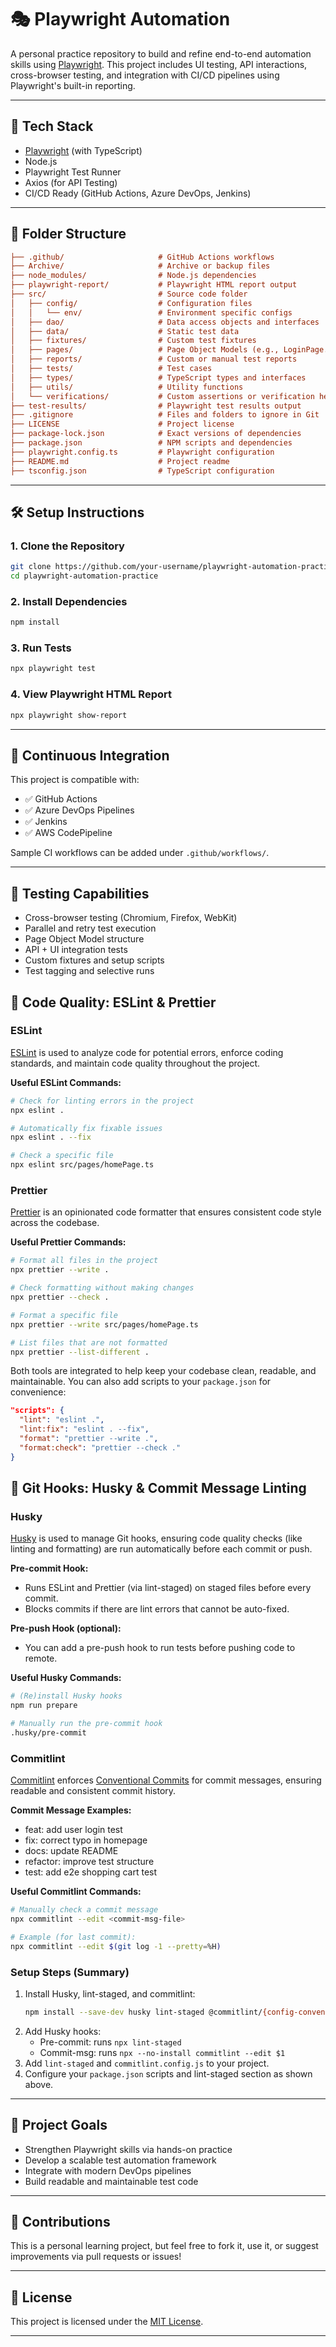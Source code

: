 # 🎭 Playwright Automation

A personal practice repository to build and refine end-to-end automation skills using [Playwright](https://playwright.dev/). This project includes UI testing, API interactions, cross-browser testing, and integration with CI/CD pipelines using Playwright's built-in reporting.

---

## 🚀 Tech Stack

- [Playwright](https://playwright.dev/) (with TypeScript)
- Node.js
- Playwright Test Runner
- Axios (for API Testing)
- CI/CD Ready (GitHub Actions, Azure DevOps, Jenkins)

---

## 📁 Folder Structure

```ini
├── .github/                     # GitHub Actions workflows
├── Archive/                     # Archive or backup files
├── node_modules/                # Node.js dependencies
├── playwright-report/           # Playwright HTML report output
├── src/                         # Source code folder
│   ├── config/                  # Configuration files
│   │   └── env/                 # Environment specific configs
│   ├── dao/                     # Data access objects and interfaces
│   ├── data/                    # Static test data
│   ├── fixtures/                # Custom test fixtures
│   ├── pages/                   # Page Object Models (e.g., LoginPage.ts)
│   ├── reports/                 # Custom or manual test reports
│   ├── tests/                   # Test cases
│   ├── types/                   # TypeScript types and interfaces
│   ├── utils/                   # Utility functions
│   └── verifications/           # Custom assertions or verification helpers
├── test-results/                # Playwright test results output
├── .gitignore                   # Files and folders to ignore in Git
├── LICENSE                      # Project license
├── package-lock.json            # Exact versions of dependencies
├── package.json                 # NPM scripts and dependencies
├── playwright.config.ts         # Playwright configuration
├── README.md                    # Project readme
├── tsconfig.json                # TypeScript configuration
```

---

## 🛠 Setup Instructions

### 1. Clone the Repository

```bash
git clone https://github.com/your-username/playwright-automation-practice.git
cd playwright-automation-practice

```

### 2. Install Dependencies

```bash
npm install

```

### 3. Run Tests

```bash
npx playwright test

```

### 4. View Playwright HTML Report

```bash
npx playwright show-report

```

---

## 🔄 Continuous Integration

This project is compatible with:

- ✅ GitHub Actions
- ✅ Azure DevOps Pipelines
- ✅ Jenkins
- ✅ AWS CodePipeline

Sample CI workflows can be added under `.github/workflows/`.

---

## 🧪 Testing Capabilities

- Cross-browser testing (Chromium, Firefox, WebKit)
- Parallel and retry test execution
- Page Object Model structure
- API + UI integration tests
- Custom fixtures and setup scripts
- Test tagging and selective runs

## 🧹 Code Quality: ESLint & Prettier

### ESLint

[ESLint](https://eslint.org/) is used to analyze code for potential errors, enforce coding standards, and maintain code quality throughout the project.

**Useful ESLint Commands:**

```bash
# Check for linting errors in the project
npx eslint .

# Automatically fix fixable issues
npx eslint . --fix

# Check a specific file
npx eslint src/pages/homePage.ts
```

### Prettier

[Prettier](https://prettier.io/) is an opinionated code formatter that ensures consistent code style across the codebase.

**Useful Prettier Commands:**

```bash
# Format all files in the project
npx prettier --write .

# Check formatting without making changes
npx prettier --check .

# Format a specific file
npx prettier --write src/pages/homePage.ts

# List files that are not formatted
npx prettier --list-different .
```

Both tools are integrated to help keep your codebase clean, readable, and maintainable. You can also add scripts to your `package.json` for convenience:

```json
"scripts": {
  "lint": "eslint .",
  "lint:fix": "eslint . --fix",
  "format": "prettier --write .",
  "format:check": "prettier --check ."
}
```

## 🐶 Git Hooks: Husky & Commit Message Linting

### Husky

[Husky](https://typicode.github.io/husky/) is used to manage Git hooks, ensuring code quality checks (like linting and formatting) are run automatically before each commit or push.

**Pre-commit Hook:**

- Runs ESLint and Prettier (via lint-staged) on staged files before every commit.
- Blocks commits if there are lint errors that cannot be auto-fixed.

**Pre-push Hook (optional):**

- You can add a pre-push hook to run tests before pushing code to remote.

**Useful Husky Commands:**

```bash
# (Re)install Husky hooks
npm run prepare

# Manually run the pre-commit hook
.husky/pre-commit
```

### Commitlint

[Commitlint](https://commitlint.js.org/) enforces [Conventional Commits](https://www.conventionalcommits.org/) for commit messages, ensuring readable and consistent commit history.

**Commit Message Examples:**

- feat: add user login test
- fix: correct typo in homepage
- docs: update README
- refactor: improve test structure
- test: add e2e shopping cart test

**Useful Commitlint Commands:**

```bash
# Manually check a commit message
npx commitlint --edit <commit-msg-file>

# Example (for last commit):
npx commitlint --edit $(git log -1 --pretty=%H)
```

### Setup Steps (Summary)

1. Install Husky, lint-staged, and commitlint:
   ```bash
   npm install --save-dev husky lint-staged @commitlint/{config-conventional,cli}
   ```
2. Add Husky hooks:
   - Pre-commit: runs `npx lint-staged`
   - Commit-msg: runs `npx --no-install commitlint --edit $1`
3. Add `lint-staged` and `commitlint.config.js` to your project.
4. Configure your `package.json` scripts and lint-staged section as shown above.

---

## 🌱 Project Goals

- Strengthen Playwright skills via hands-on practice
- Develop a scalable test automation framework
- Integrate with modern DevOps pipelines
- Build readable and maintainable test code

---

## 🙌 Contributions

This is a personal learning project, but feel free to fork it, use it, or suggest improvements via pull requests or issues!

---

## 📄 License

This project is licensed under the [MIT License](LICENSE).

---
